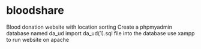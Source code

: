 # bloodshare
Blood donation website with location sorting
Create a phpmyadmin database named da_ud
import da_ud(1).sql file into the database
use xampp to run website on apache
